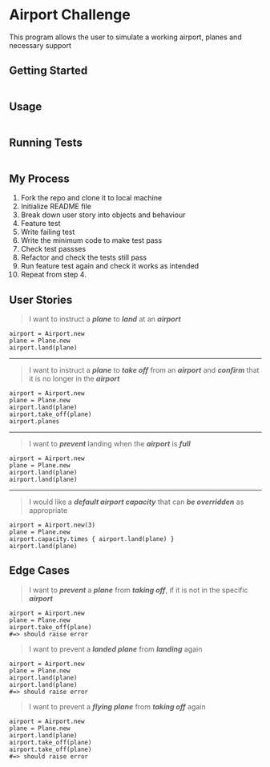 # Airport Challenge

This program allows the user to simulate a working airport, planes and necessary support

## Getting Started

```

```

## Usage

```

```

## Running Tests

```

```

## My Process

1. Fork the repo and clone it to local machine
2. Initialize README file
3. Break down user story into objects and behaviour
4. Feature test
5. Write failing test
6. Write the minimum code to make test pass
7. Check test passses
8. Refactor and check the tests still pass
9. Run feature test again and check it works as intended
10. Repeat from step 4.

## User Stories

> I want to instruct a **_plane_** to **_land_** at an **_airport_**

```
airport = Airport.new
plane = Plane.new
airport.land(plane)
```

---

> I want to instruct a **_plane_** to **_take off_** from an **_airport_** and **_confirm_** that it is no longer in the **_airport_**

```
airport = Airport.new
plane = Plane.new
airport.land(plane)
airport.take_off(plane)
airport.planes
```

---

> I want to **_prevent_** landing when the **_airport_** is **_full_**

```
airport = Airport.new
plane = Plane.new
airport.land(plane)
airport.land(plane)
```

---

> I would like a **_default airport capacity_** that can **_be overridden_** as appropriate

```
airport = Airport.new(3)
plane = Plane.new
airport.capacity.times { airport.land(plane) }
airport.land(plane)
```

## Edge Cases

> I want to **_prevent_** a **_plane_** from **_taking off_**, if it is not in the specific **_airport_**

```
airport = Airport.new
plane = Plane.new
airport.take_off(plane)
#=> should raise error
```

> I want to prevent a **_landed plane_** from **_landing_** again

```
airport = Airport.new
plane = Plane.new
airport.land(plane)
airport.land(plane)
#=> should raise error

```

> I want to prevent a **_flying plane_** from **_taking off_** again

```
airport = Airport.new
plane = Plane.new
airport.land(plane)
airport.take_off(plane)
airport.take_off(plane)
#=> should raise error

```
